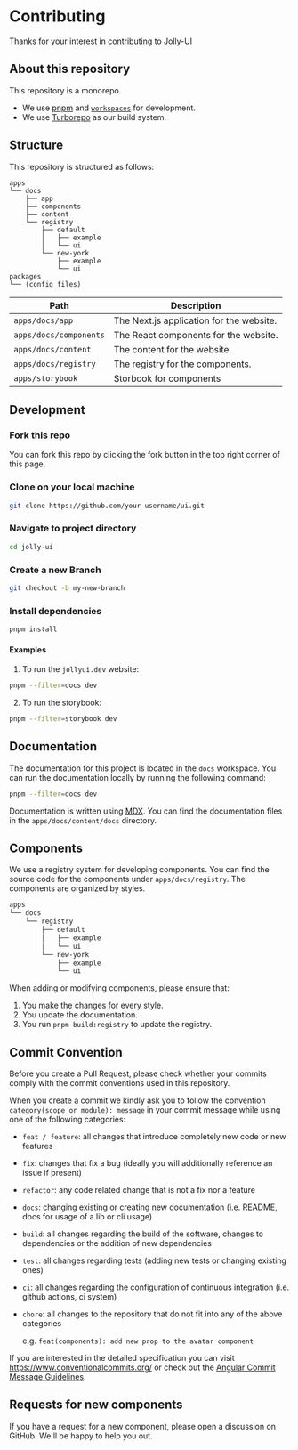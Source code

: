 # Contributing

Thanks for your interest in contributing to Jolly-UI

## About this repository

This repository is a monorepo.

- We use [pnpm](https://pnpm.io) and [`workspaces`](https://pnpm.io/workspaces) for development.
- We use [Turborepo](https://turbo.build/repo) as our build system.

## Structure

This repository is structured as follows:

```
apps
└── docs
    ├── app
    ├── components
    ├── content
    └── registry
        ├── default
        │   ├── example
        │   └── ui
        └── new-york
            ├── example
            └── ui
packages
└── (config files)
```

| Path                   | Description                              |
| ---------------------- | ---------------------------------------- |
| `apps/docs/app`        | The Next.js application for the website. |
| `apps/docs/components` | The React components for the website.    |
| `apps/docs/content`    | The content for the website.             |
| `apps/docs/registry`   | The registry for the components.         |
| `apps/storybook`       | Storbook for components                  |

## Development

### Fork this repo

You can fork this repo by clicking the fork button in the top right corner of this page.

### Clone on your local machine

```bash
git clone https://github.com/your-username/ui.git
```

### Navigate to project directory

```bash
cd jolly-ui
```

### Create a new Branch

```bash
git checkout -b my-new-branch
```

### Install dependencies

```bash
pnpm install
```

#### Examples

1. To run the `jollyui.dev` website:

```bash
pnpm --filter=docs dev
```

2. To run the storybook:

```bash
pnpm --filter=storybook dev
```

## Documentation

The documentation for this project is located in the `docs` workspace. You can run the documentation locally by running the following command:

```bash
pnpm --filter=docs dev
```

Documentation is written using [MDX](https://mdxjs.com). You can find the documentation files in the `apps/docs/content/docs` directory.

## Components

We use a registry system for developing components. You can find the source code for the components under `apps/docs/registry`. The components are organized by styles.

```bash
apps
└── docs
    └── registry
        ├── default
        │   ├── example
        │   └── ui
        └── new-york
            ├── example
            └── ui
```

When adding or modifying components, please ensure that:

1. You make the changes for every style.
2. You update the documentation.
3. You run `pnpm build:registry` to update the registry.

## Commit Convention

Before you create a Pull Request, please check whether your commits comply with
the commit conventions used in this repository.

When you create a commit we kindly ask you to follow the convention
`category(scope or module): message` in your commit message while using one of
the following categories:

- `feat / feature`: all changes that introduce completely new code or new
  features
- `fix`: changes that fix a bug (ideally you will additionally reference an
  issue if present)
- `refactor`: any code related change that is not a fix nor a feature
- `docs`: changing existing or creating new documentation (i.e. README, docs for
  usage of a lib or cli usage)
- `build`: all changes regarding the build of the software, changes to
  dependencies or the addition of new dependencies
- `test`: all changes regarding tests (adding new tests or changing existing
  ones)
- `ci`: all changes regarding the configuration of continuous integration (i.e.
  github actions, ci system)
- `chore`: all changes to the repository that do not fit into any of the above
  categories

  e.g. `feat(components): add new prop to the avatar component`

If you are interested in the detailed specification you can visit
https://www.conventionalcommits.org/ or check out the
[Angular Commit Message Guidelines](https://github.com/angular/angular/blob/22b96b9/CONTRIBUTING.md#-commit-message-guidelines).

## Requests for new components

If you have a request for a new component, please open a discussion on GitHub. We'll be happy to help you out.
